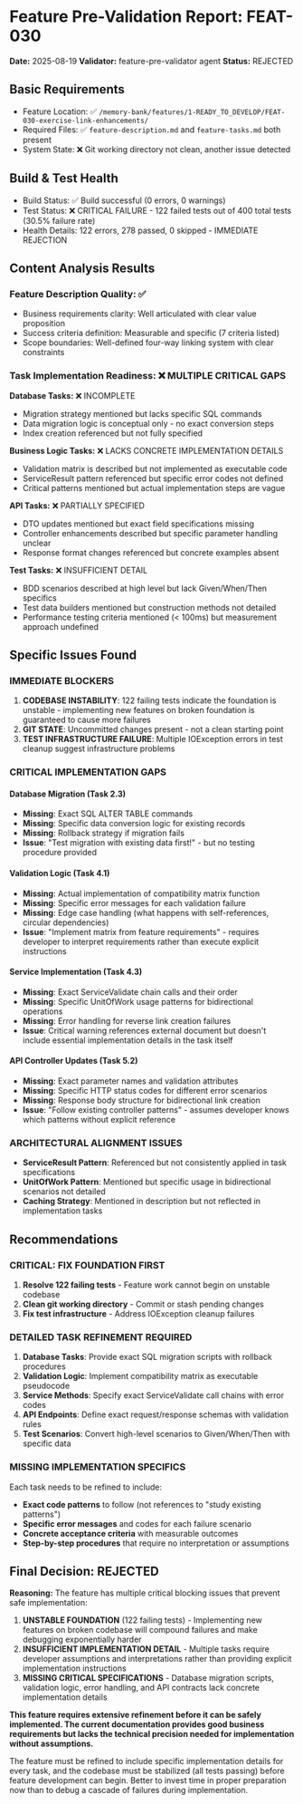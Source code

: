 # Feature Pre-Validation Report: FEAT-030
**Date:** 2025-08-19
**Validator:** feature-pre-validator agent
**Status:** REJECTED

## Basic Requirements
- Feature Location: ✅ `/memory-bank/features/1-READY_TO_DEVELOP/FEAT-030-exercise-link-enhancements/`
- Required Files: ✅ `feature-description.md` and `feature-tasks.md` both present
- System State: ❌ Git working directory not clean, another issue detected

## Build & Test Health
- Build Status: ✅ Build successful (0 errors, 0 warnings)
- Test Status: ❌ CRITICAL FAILURE - 122 failed tests out of 400 total tests (30.5% failure rate)
- Health Details: 122 errors, 278 passed, 0 skipped - IMMEDIATE REJECTION

## Content Analysis Results

### Feature Description Quality: ✅
- Business requirements clarity: Well articulated with clear value proposition
- Success criteria definition: Measurable and specific (7 criteria listed)
- Scope boundaries: Well-defined four-way linking system with clear constraints

### Task Implementation Readiness: ❌ MULTIPLE CRITICAL GAPS

**Database Tasks:** ❌ INCOMPLETE
- Migration strategy mentioned but lacks specific SQL commands
- Data migration logic is conceptual only - no exact conversion steps
- Index creation referenced but not fully specified

**Business Logic Tasks:** ❌ LACKS CONCRETE IMPLEMENTATION DETAILS  
- Validation matrix is described but not implemented as executable code
- ServiceResult pattern referenced but specific error codes not defined
- Critical patterns mentioned but actual implementation steps are vague

**API Tasks:** ❌ PARTIALLY SPECIFIED
- DTO updates mentioned but exact field specifications missing
- Controller enhancements described but specific parameter handling unclear
- Response format changes referenced but concrete examples absent

**Test Tasks:** ❌ INSUFFICIENT DETAIL
- BDD scenarios described at high level but lack Given/When/Then specifics
- Test data builders mentioned but construction methods not detailed
- Performance testing criteria mentioned (< 100ms) but measurement approach undefined

## Specific Issues Found

### IMMEDIATE BLOCKERS
1. **CODEBASE INSTABILITY**: 122 failing tests indicate the foundation is unstable - implementing new features on broken foundation is guaranteed to cause more failures
2. **GIT STATE**: Uncommitted changes present - not a clean starting point
3. **TEST INFRASTRUCTURE FAILURE**: Multiple IOException errors in test cleanup suggest infrastructure problems

### CRITICAL IMPLEMENTATION GAPS

#### Database Migration (Task 2.3)
- **Missing**: Exact SQL ALTER TABLE commands
- **Missing**: Specific data conversion logic for existing records  
- **Missing**: Rollback strategy if migration fails
- **Issue**: "Test migration with existing data first!" - but no testing procedure provided

#### Validation Logic (Task 4.1)
- **Missing**: Actual implementation of compatibility matrix function
- **Missing**: Specific error messages for each validation failure
- **Missing**: Edge case handling (what happens with self-references, circular dependencies)
- **Issue**: "Implement matrix from feature requirements" - requires developer to interpret requirements rather than execute explicit instructions

#### Service Implementation (Task 4.3)  
- **Missing**: Exact ServiceValidate chain calls and their order
- **Missing**: Specific UnitOfWork usage patterns for bidirectional operations
- **Missing**: Error handling for reverse link creation failures
- **Issue**: Critical warning references external document but doesn't include essential implementation details in the task itself

#### API Controller Updates (Task 5.2)
- **Missing**: Exact parameter names and validation attributes
- **Missing**: Specific HTTP status codes for different error scenarios
- **Missing**: Response body structure for bidirectional link creation
- **Issue**: "Follow existing controller patterns" - assumes developer knows which patterns without explicit reference

### ARCHITECTURAL ALIGNMENT ISSUES
- **ServiceResult Pattern**: Referenced but not consistently applied in task specifications
- **UnitOfWork Pattern**: Mentioned but specific usage in bidirectional scenarios not detailed
- **Caching Strategy**: Mentioned in description but not reflected in implementation tasks

## Recommendations

### CRITICAL: FIX FOUNDATION FIRST
1. **Resolve 122 failing tests** - Feature work cannot begin on unstable codebase
2. **Clean git working directory** - Commit or stash pending changes
3. **Fix test infrastructure** - Address IOException cleanup failures

### DETAILED TASK REFINEMENT REQUIRED
1. **Database Tasks**: Provide exact SQL migration scripts with rollback procedures
2. **Validation Logic**: Implement compatibility matrix as executable pseudocode
3. **Service Methods**: Specify exact ServiceValidate call chains with error codes
4. **API Endpoints**: Define exact request/response schemas with validation rules
5. **Test Scenarios**: Convert high-level scenarios to Given/When/Then with specific data

### MISSING IMPLEMENTATION SPECIFICS
Each task needs to be refined to include:
- **Exact code patterns** to follow (not references to "study existing patterns")
- **Specific error messages** and codes for each failure scenario
- **Concrete acceptance criteria** with measurable outcomes
- **Step-by-step procedures** that require no interpretation or assumptions

## Final Decision: REJECTED

**Reasoning:** The feature has multiple critical blocking issues that prevent safe implementation:

1. **UNSTABLE FOUNDATION** (122 failing tests) - Implementing new features on broken codebase will compound failures and make debugging exponentially harder
2. **INSUFFICIENT IMPLEMENTATION DETAIL** - Multiple tasks require developer assumptions and interpretations rather than providing explicit implementation instructions
3. **MISSING CRITICAL SPECIFICATIONS** - Database migration scripts, validation logic, error handling, and API contracts lack concrete implementation details

**This feature requires extensive refinement before it can be safely implemented. The current documentation provides good business requirements but lacks the technical precision needed for implementation without assumptions.**

The feature must be refined to include specific implementation details for every task, and the codebase must be stabilized (all tests passing) before feature development can begin. Better to invest time in proper preparation now than to debug a cascade of failures during implementation.